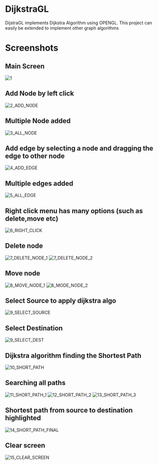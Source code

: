 # DijkstraGL

DijstraGL implements Dijkstra Algorithm using OPENGL.
This project can easily be extended to implement other graph algorithms

# Screenshots

## Main Screen
![1](screenshots/1.png)

## Add Node by left click
![2_ADD_NODE](screenshots/2_ADD_NODE.png)

## Multiple Node added
![3_ALL_NODE](screenshots/3_ALL_NODE.png)

## Add edge by selecting a node and dragging the edge to other node
![4_ADD_EDGE](screenshots/4_ADD_EDGE.png)

## Multiple edges added
![5_ALL_EDGE](screenshots/5_ALL_EDGE.png)

## Right click menu has many options (such as delete,move etc)
![6_RIGHT_CLICK](screenshots/6_RIGHT_CLICK.png)

## Delete node
![7_DELETE_NODE_1](screenshots/7_DELETE_NODE_1.png)
![7_DELETE_NODE_2](screenshots/7_DELETE_NODE_2.png)

## Move node
![8_MOVE_NODE_1](screenshots/8_MOVE_NODE_1.png)
![8_MODE_NODE_2](screenshots/8_MODE_NODE_2.png)

## Select Source to apply dijkstra algo
![9_SELECT_SOURCE](screenshots/9_SELECT_SOURCE.png)

## Select Destination
![9_SELECT_DEST](screenshots/9_SELECT_DEST.png)

## Dijkstra algorithm finding the Shortest Path
![10_SHORT_PATH](screenshots/10_SHORT_PATH.png)
## Searching all paths
![11_SHORT_PATH_1](screenshots/11_SHORT_PATH_1.png)
![12_SHORT_PATH_2](screenshots/12_SHORT_PATH_2.png)
![13_SHORT_PATH_3](screenshots/13_SHORT_PATH_3.png)

## Shortest path from source to destination highlighted
![14_SHORT_PATH_FINAL](screenshots/14_SHORT_PATH_FINAL.png)

## Clear screen
![15_CLEAR_SCREEN](screenshots/15_CLEAR_SCREEN.png)

